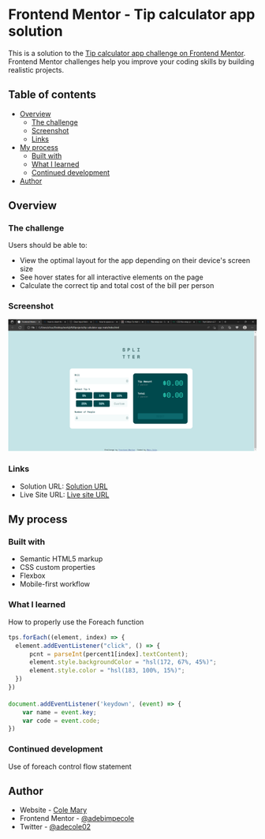 # Frontend Mentor - Tip calculator app solution

This is a solution to the [Tip calculator app challenge on Frontend Mentor](https://www.frontendmentor.io/challenges/tip-calculator-app-ugJNGbJUX). Frontend Mentor challenges help you improve your coding skills by building realistic projects.

## Table of contents

- [Overview](#overview)
  - [The challenge](#the-challenge)
  - [Screenshot](#screenshot)
  - [Links](#links)
- [My process](#my-process)
  - [Built with](#built-with)
  - [What I learned](#what-i-learned)
  - [Continued development](#continued-development)
- [Author](#author)

## Overview

### The challenge

Users should be able to:

- View the optimal layout for the app depending on their device's screen size
- See hover states for all interactive elements on the page
- Calculate the correct tip and total cost of the bill per person

### Screenshot

![](images/screenshot.png)

### Links

- Solution URL: [Solution URL ](https://your-solution-url.com)
- Live Site URL: [Live site URL](https://resilient-hummingbird-f7440b.netlify.app/)

## My process

### Built with

- Semantic HTML5 markup
- CSS custom properties
- Flexbox
- Mobile-first workflow


### What I learned

How to properly use the Foreach function


```js
tps.forEach((element, index) => {
  element.addEventListener("click", () => {
      pcnt = parseInt(percent1[index].textContent);
      element.style.backgroundColor = "hsl(172, 67%, 45%)";
      element.style.color = "hsl(183, 100%, 15%)";
  })
})

document.addEventListener('keydown', (event) => {
    var name = event.key;
    var code = event.code;
})
```

### Continued development

Use of foreach control flow statement

## Author

- Website - [Cole Mary](https://resilient-hummingbird-f7440b.netlify.app/)
- Frontend Mentor - [@adebimpecole](https://www.frontendmentor.io/profile/adebimpecole)
- Twitter - [@adecole02](https://twitter.com/adecole02)

